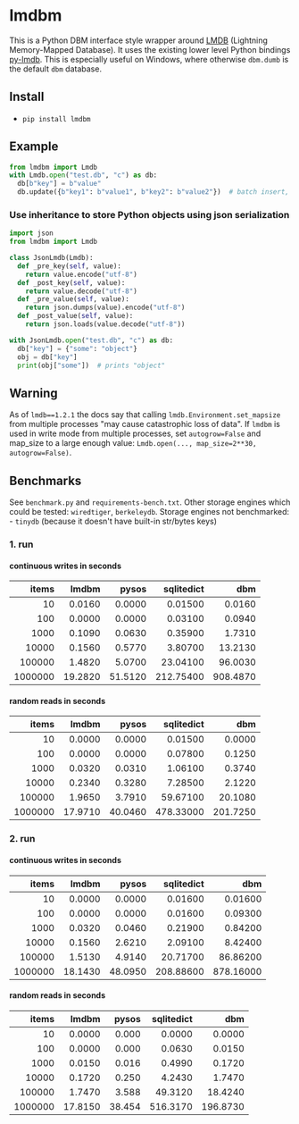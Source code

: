 # lmdbm

This is a Python DBM interface style wrapper around [LMDB](http://www.lmdb.tech/doc/) (Lightning Memory-Mapped Database).
It uses the existing lower level Python bindings [py-lmdb](https://lmdb.readthedocs.io).
This is especially useful on Windows, where otherwise `dbm.dumb` is the default `dbm` database.

## Install
- `pip install lmdbm`

## Example
```python
from lmdbm import Lmdb
with Lmdb.open("test.db", "c") as db:
  db[b"key"] = b"value"
  db.update({b"key1": b"value1", b"key2": b"value2"})  # batch insert, uses a single transaction
```

### Use inheritance to store Python objects using json serialization

```python
import json
from lmdbm import Lmdb

class JsonLmdb(Lmdb):
  def _pre_key(self, value):
    return value.encode("utf-8")
  def _post_key(self, value):
    return value.decode("utf-8")
  def _pre_value(self, value):
    return json.dumps(value).encode("utf-8")
  def _post_value(self, value):
    return json.loads(value.decode("utf-8"))

with JsonLmdb.open("test.db", "c") as db:
  db["key"] = {"some": "object"}
  obj = db["key"]
  print(obj["some"])  # prints "object"
```

## Warning

As of `lmdb==1.2.1` the docs say that calling `lmdb.Environment.set_mapsize` from multiple processes "may cause catastrophic loss of data". If `lmdbm` is used in write mode from multiple processes, set `autogrow=False` and map_size to a large enough value: `Lmdb.open(..., map_size=2**30, autogrow=False)`.

## Benchmarks

See `benchmark.py` and `requirements-bench.txt`. Other storage engines which could be tested: `wiredtiger`, `berkeleydb`.
Storage engines not benchmarked:
	- `tinydb` (because it doesn't have built-in str/bytes keys)

### 1. run

#### continuous writes in seconds
| items | lmdbm | pysos |sqlitedict|  dbm   |
|------:|------:|------:|---------:|-------:|
|     10| 0.0160| 0.0000|   0.01500|  0.0160|
|    100| 0.0000| 0.0000|   0.03100|  0.0940|
|   1000| 0.1090| 0.0630|   0.35900|  1.7310|
|  10000| 0.1560| 0.5770|   3.80700| 13.2130|
| 100000| 1.4820| 5.0700|  23.04100| 96.0030|
|1000000|19.2820|51.5120| 212.75400|908.4870|

#### random reads in seconds
| items | lmdbm | pysos |sqlitedict|  dbm   |
|------:|------:|------:|---------:|-------:|
|     10| 0.0000| 0.0000|   0.01500|  0.0000|
|    100| 0.0000| 0.0000|   0.07800|  0.1250|
|   1000| 0.0320| 0.0310|   1.06100|  0.3740|
|  10000| 0.2340| 0.3280|   7.28500|  2.1220|
| 100000| 1.9650| 3.7910|  59.67100| 20.1080|
|1000000|17.9710|40.0460| 478.33000|201.7250|

### 2. run

#### continuous writes in seconds
| items | lmdbm | pysos |sqlitedict|   dbm   |
|------:|------:|------:|---------:|--------:|
|     10| 0.0000| 0.0000|   0.01600|  0.01600|
|    100| 0.0000| 0.0000|   0.01600|  0.09300|
|   1000| 0.0320| 0.0460|   0.21900|  0.84200|
|  10000| 0.1560| 2.6210|   2.09100|  8.42400|
| 100000| 1.5130| 4.9140|  20.71700| 86.86200|
|1000000|18.1430|48.0950| 208.88600|878.16000|

#### random reads in seconds
| items | lmdbm | pysos |sqlitedict|  dbm   |
|------:|------:|------:|---------:|-------:|
|     10| 0.0000|  0.000|    0.0000|  0.0000|
|    100| 0.0000|  0.000|    0.0630|  0.0150|
|   1000| 0.0150|  0.016|    0.4990|  0.1720|
|  10000| 0.1720|  0.250|    4.2430|  1.7470|
| 100000| 1.7470|  3.588|   49.3120| 18.4240|
|1000000|17.8150| 38.454|  516.3170|196.8730|
